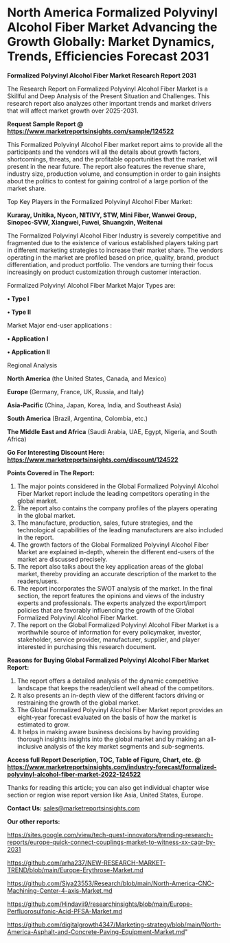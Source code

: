 # North America Formalized Polyvinyl Alcohol Fiber Market Advancing the Growth Globally: Market Dynamics, Trends, Efficiencies Forecast 2031

<strong>Formalized Polyvinyl Alcohol Fiber Market Research Report 2031</strong>

The Research Report on Formalized Polyvinyl Alcohol Fiber Market is a Skillful and Deep Analysis of the Present Situation and Challenges. This research report also analyzes other important trends and market drivers that will affect market growth over 2025-2031.

<strong>Request Sample Report @ <a href=https://www.marketreportsinsights.com/sample/124522>https://www.marketreportsinsights.com/sample/124522</a></strong>

This Formalized Polyvinyl Alcohol Fiber market report aims to provide all the participants and the vendors will all the details about growth factors, shortcomings, threats, and the profitable opportunities that the market will present in the near future. The report also features the revenue share, industry size, production volume, and consumption in order to gain insights about the politics to contest for gaining control of a large portion of the market share.

Top Key Players in the Formalized Polyvinyl Alcohol Fiber Market:

<strong>Kuraray, Unitika, Nycon, NITIVY, STW, Mini Fiber, Wanwei Group, Sinopec-SVW, Xiangwei, Fuwei, Shuangxin, Weitenai</strong>

The Formalized Polyvinyl Alcohol Fiber Industry is severely competitive and fragmented due to the existence of various established players taking part in different marketing strategies to increase their market share. The vendors operating in the market are profiled based on price, quality, brand, product differentiation, and product portfolio. The vendors are turning their focus increasingly on product customization through customer interaction.

Formalized Polyvinyl Alcohol Fiber Market Major Types are:

<strong>• Type I

• Type II</strong>

Market Major end-user applications :

<strong>• Application I

• Application II</strong>

Regional Analysis

</u><strong><b>North America</b></strong> (the United States, Canada, and Mexico)

<strong><b>Europe </b></strong>(Germany, France, UK, Russia, and Italy)

<strong><b>Asia-Pacific</b></strong> (China, Japan, Korea, India, and Southeast Asia)

<strong><b>South America</b></strong> (Brazil, Argentina, Colombia, etc.)

<strong><b>The Middle East and Africa</b></strong> (Saudi Arabia, UAE, Egypt, Nigeria, and South Africa)

<strong>Go For Interesting Discount Here: <a href=https://www.marketreportsinsights.com/discount/124522>https://www.marketreportsinsights.com/discount/124522</a></strong>

<strong>Points Covered in The Report:</strong>
<ol>
  <li>The major points considered in the Global Formalized Polyvinyl Alcohol Fiber Market report include the leading competitors operating in the global market.</li>
  <li>The report also contains the company profiles of the players operating in the global market.</li>
  <li>The manufacture, production, sales, future strategies, and the technological capabilities of the leading manufacturers are also included in the report.</li>
  <li>The growth factors of the Global Formalized Polyvinyl Alcohol Fiber Market are explained in-depth, wherein the different end-users of the market are discussed precisely.</li>
  <li>The report also talks about the key application areas of the global market, thereby providing an accurate description of the market to the readers/users.</li>
  <li>The report incorporates the SWOT analysis of the market. In the final section, the report features the opinions and views of the industry experts and professionals. The experts analyzed the export/import policies that are favorably influencing the growth of the Global Formalized Polyvinyl Alcohol Fiber Market.</li>
  <li>The report on the Global Formalized Polyvinyl Alcohol Fiber Market is a worthwhile source of information for every policymaker, investor, stakeholder, service provider, manufacturer, supplier, and player interested in purchasing this research document.</li>
</ol>
<strong>Reasons for Buying Global Formalized Polyvinyl Alcohol Fiber Market Report:</strong>

<ol>
  <li>The report offers a detailed analysis of the dynamic competitive landscape that keeps the reader/client well ahead of the competitors.</li>
  <li>It also presents an in-depth view of the different factors driving or restraining the growth of the global market.</li>
  <li>The Global Formalized Polyvinyl Alcohol Fiber Market report provides an eight-year forecast evaluated on the basis of how the market is estimated to grow.</li>
  <li>It helps in making aware business decisions by having providing thorough insights insights into the global market and by making an all-inclusive analysis of the key market segments and sub-segments.</li>
</ol>
<strong>Access full Report Description, TOC, Table of Figure, Chart, etc. @ <a href=https://www.marketreportsinsights.com/industry-forecast/formalized-polyvinyl-alcohol-fiber-market-2022-124522>https://www.marketreportsinsights.com/industry-forecast/formalized-polyvinyl-alcohol-fiber-market-2022-124522</a></strong>


Thanks for reading this article; you can also get individual chapter wise section or region wise report version like Asia, United States, Europe.

<strong>Contact Us:</strong>
sales@marketreportsinsights.com

<strong>Our other reports:</strong>

<a href=https://sites.google.com/view/tech-quest-innovators/trending-research-reports/europe-quick-connect-couplings-market-to-witness-xx-cagr-by-2031>https://sites.google.com/view/tech-quest-innovators/trending-research-reports/europe-quick-connect-couplings-market-to-witness-xx-cagr-by-2031</a>

<a href=https://github.com/arha237/NEW-RESEARCH-MARKET-TREND/blob/main/Europe-Erythrose-Market.md>https://github.com/arha237/NEW-RESEARCH-MARKET-TREND/blob/main/Europe-Erythrose-Market.md</a>

<a href=https://github.com/Siya23553/Research/blob/main/North-America-CNC-Machining-Center-4-axis-Market.md>https://github.com/Siya23553/Research/blob/main/North-America-CNC-Machining-Center-4-axis-Market.md</a>

<a href=https://github.com/Hindavii9/researchinsights/blob/main/Europe-Perfluorosulfonic-Acid-PFSA-Market.md>https://github.com/Hindavii9/researchinsights/blob/main/Europe-Perfluorosulfonic-Acid-PFSA-Market.md</a>

<a href=https://github.com/digitalgrowth4347/Marketing-strategy/blob/main/North-America-Asphalt-and-Concrete-Paving-Equipment-Market.md>https://github.com/digitalgrowth4347/Marketing-strategy/blob/main/North-America-Asphalt-and-Concrete-Paving-Equipment-Market.md</a>"
